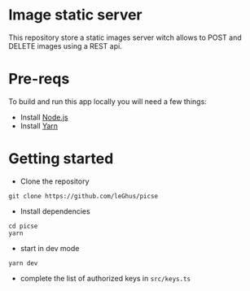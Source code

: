 # Image static server 

This repository store a static images server witch allows to POST and DELETE images using a REST api.


# Pre-reqs
To build and run this app locally you will need a few things:
- Install [Node.js](https://nodejs.org/en/)
- Install [Yarn](https://yarnpkg.com/getting-started/install)


# Getting started
- Clone the repository
```
git clone https://github.com/leGhus/picse
```
- Install dependencies
```
cd picse
yarn
```
- start in dev mode
```
yarn dev
```
- complete the list of authorized keys in `src/keys.ts`